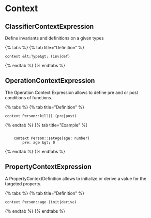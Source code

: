 # Context

## ClassifierContextExpression

Define invariants and definitions on a given types

{% tabs %}
{% tab title="Definition" %}
```ocl
context &lt;Type&gt; (inv|def)
```
{% endtab %}
{% endtabs %}

## OperationContextExpression

The Operation Context Expression allows to define pre and or post conditions of functions.

{% tabs %}
{% tab title="Definition" %}
```ocl
context Person::kill() (pre|post)
```
{% endtab %}
{% tab title="Example" %}
```ocl

    context Person::setAge(age: number)
        pre: age &gt; 0
```
{% endtab %}
{% endtabs %}

## PropertyContextExpression

A PropertyContextDefinition allows to initialize or derive a value for the targeted property.

{% tabs %}
{% tab title="Definition" %}
```ocl
context Person::age (init|derive)
```
{% endtab %}
{% endtabs %}

